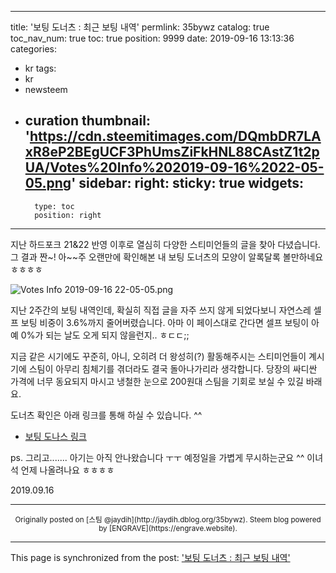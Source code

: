 
---
title: '보팅 도너츠 : 최근 보팅 내역'
permlink: 35bywz
catalog: true
toc_nav_num: true
toc: true
position: 9999
date: 2019-09-16 13:13:36
categories:
- kr
tags:
- kr
- newsteem
- curation
thumbnail: 'https://cdn.steemitimages.com/DQmbDR7LAxR8eP2BEgUCF3PhUmsZiFkHNL88CAstZ1t2pUA/Votes%20Info%202019-09-16%2022-05-05.png'
sidebar:
    right:
        sticky: true
widgets:
    -
        type: toc
        position: right
---


지난 하드포크 21&22 반영 이후로 열심히 다양한 스티미언들의 글을 찾아 다녔습니다. 그 결과 짠~! 아~~주 오랜만에 확인해본 내 보팅 도너츠의 모양이 알록달록 볼만하네요 ㅎㅎㅎㅎ

![Votes Info 2019-09-16 22-05-05.png](https://cdn.steemitimages.com/DQmbDR7LAxR8eP2BEgUCF3PhUmsZiFkHNL88CAstZ1t2pUA/Votes%20Info%202019-09-16%2022-05-05.png)

지난 2주간의 보팅 내역인데, 확실히 직접 글을 자주 쓰지 않게 되었다보니 자연스레 셀프 보팅 비중이 3.6%까지 줄어버렸습니다. 아마 이 페이스대로 간다면 셀프 보팅이 아예 0%가 되는 날도 오게 되지 않을런지.. ㅎㄷㄷ;;

지금 같은 시기에도 꾸준히, 아니, 오히려 더 왕성히(?) 활동해주시는 스티미언들이 계시기에 스팀이 아무리 침체기를 겪더라도 결국 돌아나가리라 생각합니다. 당장의 싸디싼 가격에 너무 동요되지 마시고 냉철한 눈으로 200원대 스팀을 기회로 보실 수 있길 바래요.

도너츠 확인은 아래 링크를 통해 하실 수 있습니다. ^^

* [보팅 도나스 링크](http://www.steemreports.com/outgoing-votes-info/)


ps. 그리고....... 아기는 아직 안나왔습니다 ㅜㅜ 예정일을 가볍게 무시하는군요 ^^ 이녀석 언제 나올려나요 ㅎㅎㅎㅎ

2019.09.16

***
<center><sup>Originally posted on [스팀 @jaydih](http://jaydih.dblog.org/35bywz). Steem blog powered by [ENGRAVE](https://engrave.website).</sup></center>

- - -

This page is synchronized from the post: ['보팅 도너츠 : 최근 보팅 내역'](https://steemit.com/@jaydih/35bywz)
